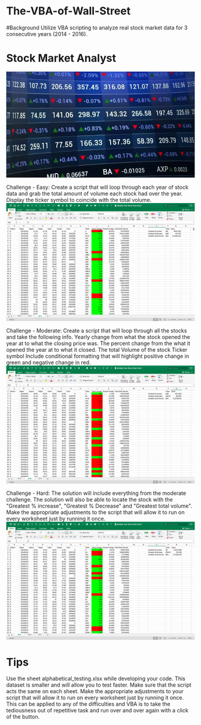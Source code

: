 # The-VBA-of-Wall-Street

#Background
Utilize VBA scripting to analyze real stock market data for 3 consecutive years (2014 - 2016). 

# Stock Market Analyst 
![alt tag](https://github.com/PetraLee2019/The-VBA-of-Wall-Street/blob/master/Stock%20Market.jpg?raw=true)

Challenge - Easy:
Create a script that will loop through each year of stock data and grab the total amount of volume each stock had over the year.
Display the ticker symbol to coincide with the total volume.
![alt tag](https://github.com/PetraLee2019/The-VBA-of-Wall-Street/blob/master/Multiple%20Year%20Stock%20Data%202014.png?raw=true)

Challenge - Moderate:
Create a script that will loop through all the stocks and take the following info.
Yearly change from what the stock opened the year at to what the closing price was.
The percent change from the what it opened the year at to what it closed.
The total Volume of the stock Ticker symbol Include conditional formatting that will highlight positive change in green and negative change in red.
![alt tag](https://github.com/PetraLee2019/The-VBA-of-Wall-Street/blob/master/Multiple%20Year%20Stock%20Data%202015.png?raw=true)

Challenge - Hard:
The solution will include everything from the moderate challenge.
The solution will also be able to locate the stock with the "Greatest % increase", "Greatest % Decrease" and "Greatest total volume".
Make the appropriate adjustments to the script that will allow it to run on every worksheet just by running it once.
![alt tag](https://github.com/PetraLee2019/The-VBA-of-Wall-Street/blob/master/Multiple%20Year%20Stock%20Data%202016.png?raw=true)

# Tips
Use the sheet alphabetical_testing.xlsx while developing your code. This dataset is smaller and will allow you
to test faster. Make sure that the script acts the same on each sheet. Make the appropriate adjustments to your script that will allow it to run on every worksheet just by running it once. This can be applied to any of the difficulties and VBA is to take the tediousness out of repetitive task and run over and over again with a click of the button.
